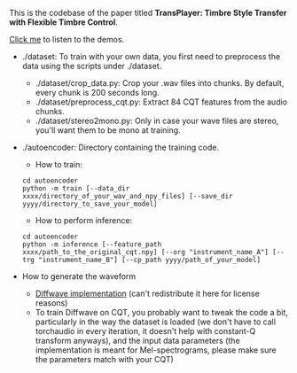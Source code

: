 This is the codebase of the paper titled **TransPlayer: Timbre Style Transfer with Flexible Timbre Control**.

[Click me](https://irislucent.github.io/TransPlayer-demos/) to listen to the demos.

- ./dataset: To train with your own data, you first need to preprocess the data using the scripts under ./dataset.
    - ./dataset/crop_data.py: Crop your .wav files into chunks. By default, every chunk is 200 seconds long.
    - ./dataset/preprocess_cqt.py: Extract 84 CQT features from the audio chunks.
    - ./dataset/stereo2mono.py: Only in case your wave files are stereo, you'll want them to be mono at training.


- ./autoencoder: Directory containing the training code.
    - How to train: 
    ```
    cd autoencoder
    python -m train [--data_dir xxxx/directory_of_your_wav_and_npy_files] [--save_dir yyyy/directory_to_save_your_model]
    ```
    - How to perform inference:
    ```
    cd autoencoder
    python -m inference [--feature_path xxxx/path_to_the_original_cqt.npy] [--org "instrument_name_A"] [--trg "instrument_name_B"] [--cp_path yyyy/path_of_your_model]
    ```

- How to generate the waveform
  - [Diffwave implementation](https://github.com/lmnt-com/diffwave) (can't redistribute it here for license reasons)
  - To train Diffwave on CQT, you probably want to tweak the code a bit, particularly in the way the dataset is loaded (we don't have to call torchaudio in every iteration, it doesn't help with constant-Q transform anyways), and the input data parameters (the implementation is meant for Mel-spectrograms, please make sure the parameters match with your CQT)
